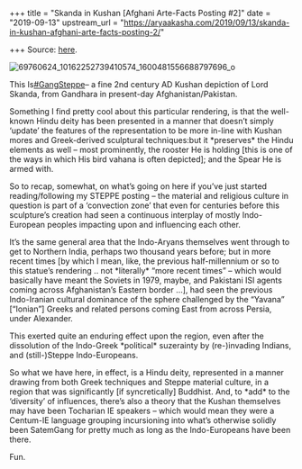 +++
title = "Skanda in Kushan [Afghani Arte-Facts Posting #2]"
date = "2019-09-13"
upstream_url = "https://aryaakasha.com/2019/09/13/skanda-in-kushan-afghani-arte-facts-posting-2/"

+++
Source: [here](https://aryaakasha.com/2019/09/13/skanda-in-kushan-afghani-arte-facts-posting-2/).

![69760624_10162252739410574_1600481556688797696_o](https://aryaakasha.files.wordpress.com/2019/09/69760624_10162252739410574_1600481556688797696_o.jpg?w=676)

This
Is[#GangSteppe](https://www.facebook.com/hashtag/gangsteppe?epa=HASHTAG)–
a fine 2nd century AD Kushan depiction of Lord Skanda, from Gandhara in
present-day Afghanistan/Pakistan.

Something I find pretty cool about this particular rendering, is that
the well-known Hindu deity has been presented in a manner that doesn’t
simply ‘update’ the features of the representation to be more in-line
with Kushan mores and Greek-derived sculptural techniques:but it
\*preserves\* the Hindu elements as well – most prominently, the rooster
He is holding \[this is one of the ways in which His bird vahana is
often depicted\]; and the Spear He is armed with.

So to recap, somewhat, on what’s going on here if you’ve just started
reading/following my STEPPE posting – the material and religious culture
in question is part of a ‘convection zone’ that even for centuries
before this sculpture’s creation had seen a continuous interplay of
mostly Indo-European peoples impacting upon and influencing each other.

It’s the same general area that the Indo-Aryans themselves went through
to get to Northern India, perhaps two thousand years before; but in more
recent times \[by which I mean, like, the previous half-millennium or so
to this statue’s rendering .. not \*literally\* “more recent times” –
which would basically have meant the Soviets in 1979, maybe, and
Pakistani ISI agents coming across Afghanistan’s Eastern border …\], had
seen the previous Indo-Iranian cultural dominance of the sphere
challenged by the “Yavana” \[“Ionian”\] Greeks and related persons
coming East from across Persia, under Alexander.

This exerted quite an enduring effect upon the region, even after the
dissolution of the Indo-Greek \*political\* suzerainty by (re-)invading
Indians, and (still-)Steppe Indo-Europeans.

So what we have here, in effect, is a Hindu deity, represented in a
manner drawing from both Greek techniques and Steppe material culture,
in a region that was significantly \[if syncretically\] Buddhist. And,
to \*add\* to the ‘diversity’ of influences, there’s also a theory that
the Kushan themselves may have been Tocharian IE speakers – which would
mean they were a Centum-IE language grouping incursioning into what’s
otherwise solidly been SatemGang for pretty much as long as the
Indo-Europeans have been there.

Fun.
